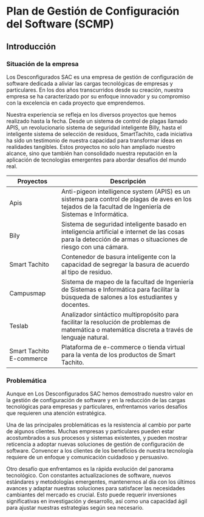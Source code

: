 # Plan de Gestión de Configuración del Software (SCMP)
## Introducción 
### Situación de la empresa
Los Desconfigurados SAC es una empresa de gestión de configuración de software dedicada a aliviar las cargas tecnológicas de empresas y particulares. En los dos años transcurridos desde su creación, nuestra empresa se ha caracterizado por su enfoque innovador y su compromiso con la excelencia en cada proyecto que emprendemos.

Nuestra experiencia se refleja en los diversos proyectos que hemos realizado hasta la fecha. Desde un sistema de control de plagas llamado APIS, un revolucionario sistema de seguridad inteligente Billy, hasta el inteligente sistema de selección de residuos, SmartTachito, cada iniciativa ha sido un testimonio de nuestra capacidad para transformar ideas en realidades tangibles. Estos proyectos no solo han ampliado nuestro alcance, sino que también han consolidado nuestra reputación en la aplicación de tecnologías emergentes para abordar desafíos del mundo real.

| Proyectos | Descripción |
| --------- | ----------- |
| Apis | Anti-pigeon intelligence system (APIS) es un sistema para control de plagas de aves en los tejados de la facultad de Ingeniería de Sistemas e Informática. |
| Bily | Sistema de seguridad inteligente basado en inteligencia artificial e internet de las cosas para la detección de armas o situaciones de riesgo con una cámara. |
| Smart Tachito | Contenedor de basura inteligente con la capacidad de segregar la basura de acuerdo al tipo de residuo. |
| Campusmap | Sistema de mapeo de la facultad de Ingeniería de Sistemas e Informática para facilitar la búsqueda de salones a los estudiantes y docentes. |
| Teslab | Analizador sintáctico multipropósito para facilitar la resolución de problemas de matemática o matemática discreta a través de lenguaje natural. |
| Smart Tachito E-commerce | Plataforma de e-commerce o tienda virtual para la venta de los productos de Smart Tachito. |

### Problemática
Aunque en Los Desconfigurados SAC hemos demostrado nuestro valor en la gestión de configuración de software y en la reducción de las cargas tecnológicas para empresas y particulares, enfrentamos varios desafíos que requieren una atención estratégica.

Una de las principales problemáticas es la resistencia al cambio por parte de algunos clientes. Muchas empresas y particulares pueden estar acostumbrados a sus procesos y sistemas existentes, y pueden mostrar reticencia a adoptar nuevas soluciones de gestión de configuración de software. Convencer a los clientes de los beneficios de nuestra tecnología requiere de un enfoque y comunicación cuidadoso y persuasivo.

Otro desafío que enfrentamos es la rápida evolución del panorama tecnológico. Con constantes actualizaciones de software, nuevos estándares y metodologías emergentes, mantenernos al día con los últimos avances y adaptar nuestras soluciones para satisfacer las necesidades cambiantes del mercado es crucial. Esto puede requerir inversiones significativas en investigación y desarrollo, así como una capacidad ágil para ajustar nuestras estrategias según sea necesario.

